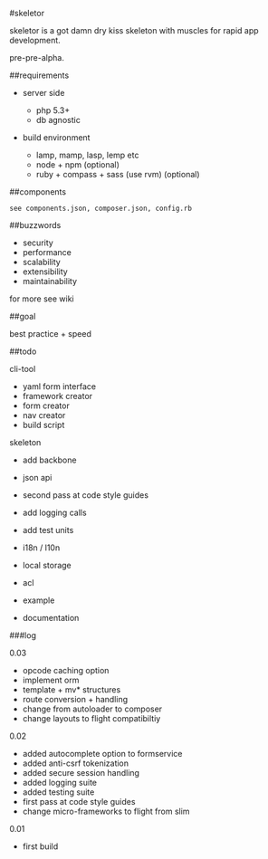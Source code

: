 #skeletor

skeletor is a got damn dry kiss skeleton with muscles for rapid app development. 

pre-pre-alpha.

##requirements

- server side
	- php 5.3+
	- db agnostic

- build environment
	- lamp, mamp, lasp, lemp etc
	- node + npm (optional)
	- ruby + compass + sass (use rvm) (optional)

##components

	see components.json, composer.json, config.rb

##buzzwords

- security
- performance
- scalability
- extensibility
- maintainability

for more see wiki

##goal

best practice + speed


##todo

cli-tool
- yaml form interface
- framework creator
- form creator
- nav creator
- build script

skeleton

- add backbone
- json api
 
- second pass at code style guides
- add logging calls
- add test units
- i18n / l10n
- local storage
- acl
- example
- documentation


###log

0.03

- opcode caching option
- implement orm
- template + mv* structures
- route conversion + handling
- change from autoloader to composer
- change layouts to flight compatibiltiy

0.02

- added autocomplete option to formservice
- added anti-csrf tokenization
- added secure session handling
- added logging suite
- added testing suite
- first pass at code style guides
- change micro-frameworks to flight from slim

0.01

- first build
